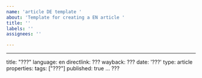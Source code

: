 ```yaml
---
name: 'article DE template '
about: 'Template for creating a EN article '
title: ''
labels: ''
assignees: ''

---
```


---
title: "???"
language: en
directlink: ???
wayback: ???
date: '???'
type: article
properties:
    tags: ["???"]
published: true
...
???
